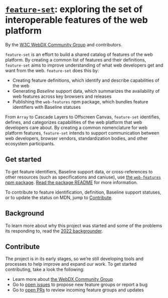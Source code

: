 # [`feature-set`](https://github.com/web-platform-dx/feature-set): exploring the set of interoperable features of the web platform

By the [W3C WebDX Community Group](https://www.w3.org/community/webdx/) and contributors.

`feature-set` is an effort to build a shared catalog of features of the web platform.
By creating a common list of features and their definitions, `feature-set` aims to improve understanding of what web developers get and want from the web.
`feature-set` does this by:

* Creating feature definitions, which identify and describe capabilities of the web
* Generating _Baseline_ support data, which summarizes the availability of web features across key browsers and releases
* Publishing the `web-features` npm package, which bundles feature identifiers with Baseline statuses

From `Array` to Cascade Layers to Offscreen Canvas, `feature-set` identifies, defines, and categorizes capabilities of the web platform that web developers care about.
By creating a common nomenclature for web platform features, `feature-set` intends to support communication between web developers, browser vendors, standardization bodies, and other ecosystem participants.

## Get started

To get feature identifiers, Baseline support data, or cross-references to other resources (such as specifications and caniuse), use [the `web-features` npm package](https://www.npmjs.com/package/web-features).
[Read the package README](./packages/web-features/README.md) for more information.

To contribute to feature identification, definition, Baseline support statuses, or to update the status on MDN, jump to [Contribute](#contribute).

## Background

To learn more about why this project was started and some of the problems its responding to, read the [2022 backgrounder](./2022-backgrounder.md).

## Contribute

The project is in its early stages, so we’re still developing tools and processes to help improve and expand our work.
To get started contributing, take a look the following:

* Learn more about [the WebDX Community Group](https://www.w3.org/community/webdx/)
* Go to [open issues](https://github.com/web-platform-dx/feature-set/issues) to propose new feature groups or report a bug
* Go to [open PRs](https://github.com/web-platform-dx/feature-set/pulls) to review incoming feature groups and updates
